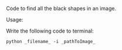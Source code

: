Code to find all the black shapes in an image.

Usage:

Write the following code to terminal:

`python _filename_ -i _pathToImage_`
